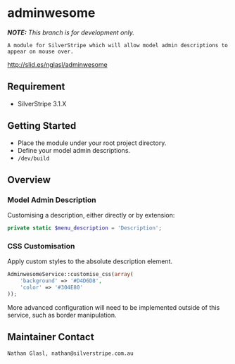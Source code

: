 # adminwesome

_**NOTE:** This branch is for development only._

	A module for SilverStripe which will allow model admin descriptions to appear on mouse over.

http://slid.es/nglasl/adminwesome

## Requirement

* SilverStripe 3.1.X

## Getting Started

* Place the module under your root project directory.
* Define your model admin descriptions.
* `/dev/build`

## Overview

### Model Admin Description

Customising a description, either directly or by extension:

```php
private static $menu_description = 'Description';
```

### CSS Customisation

Apply custom styles to the absolute description element.

```php
AdminwesomeService::customise_css(array(
	'background' => '#D4D6D8',
	'color' => '#304E80'
));
```

More advanced configuration will need to be implemented outside of this service, such as border manipulation.

## Maintainer Contact

	Nathan Glasl, nathan@silverstripe.com.au
